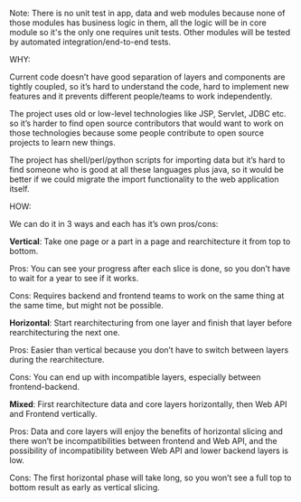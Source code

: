 Note:
There is no unit test in app, data and web modules because none of those modules has business logic in them, all the logic will be in core module so it's the only one requires unit tests. Other modules will be tested by automated integration/end-to-end tests.

WHY:

Current code doesn’t have good separation of layers and components are tightly coupled, so it’s hard to understand the code, hard to implement new features and it prevents different people/teams to work independently.

The project uses old or low-level technologies like JSP, Servlet, JDBC etc. so it’s harder to find open source contributors that would want to work on those technologies because some people contribute to open source projects to learn new things.

The project has shell/perl/python scripts for importing data but it’s hard to find someone who is good at all these languages plus java, so it would be better if we could migrate the import functionality to the web application itself.


HOW:

We can do it in 3 ways and each has it’s own pros/cons:

**Vertical**: Take one page or a part in a page and rearchitecture it from top to bottom.

Pros: You can see your progress after each slice is done, so you don’t have to wait for a year to see if it works.

Cons: Requires backend and frontend teams to work on the same thing at the same time, but might not be possible.

**Horizontal**: Start rearchitecturing from one layer and finish that layer before rearchitecturing the next one.

Pros: Easier than vertical because you don’t have to switch between layers during the rearchitecture.

Cons: You can end up with incompatible layers, especially between frontend-backend.

**Mixed**: First rearchitecture data and core layers horizontally, then Web API and Frontend vertically.

Pros: Data and core layers will enjoy the benefits of horizontal slicing and there won’t be incompatibilities between frontend and Web API, and the possibility of incompatibility between Web API and lower backend layers is low.

Cons: The first horizontal phase will take long, so you won’t see a full top to bottom result as early as vertical slicing.
